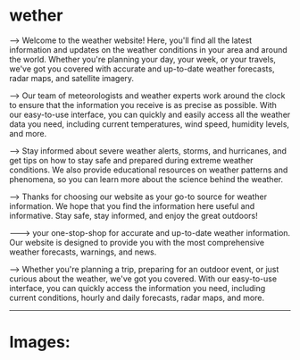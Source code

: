 # wether
--> Welcome to the weather website! Here, you'll find all the latest information and updates on the weather conditions in your area and around the world. Whether you're planning your day, your week, or your travels, we've got you covered with accurate and up-to-date weather forecasts, radar maps, and satellite imagery.

--> Our team of meteorologists and weather experts work around the clock to ensure that the information you receive is as precise as possible. With our easy-to-use interface, you can quickly and easily access all the weather data you need, including current temperatures, wind speed, humidity levels, and more.

--> Stay informed about severe weather alerts, storms, and hurricanes, and get tips on how to stay safe and prepared during extreme weather conditions. We also provide educational resources on weather patterns and phenomena, so you can learn more about the science behind the weather.

--> Thanks for choosing our website as your go-to source for weather information. We hope that you find the information here useful and informative. Stay safe, stay informed, and enjoy the great outdoors!

---> your one-stop-shop for accurate and up-to-date weather information. Our website is designed to provide you with the most comprehensive weather forecasts, warnings, and news.

--> Whether you're planning a trip, preparing for an outdoor event, or just curious about the weather, we've got you covered. With our easy-to-use interface, you can quickly access the information you need, including current conditions, hourly and daily forecasts, radar maps, and more.

-----------------------------------------------------------------------------------------------------------------------------------------------------------------------------

# Images: 

